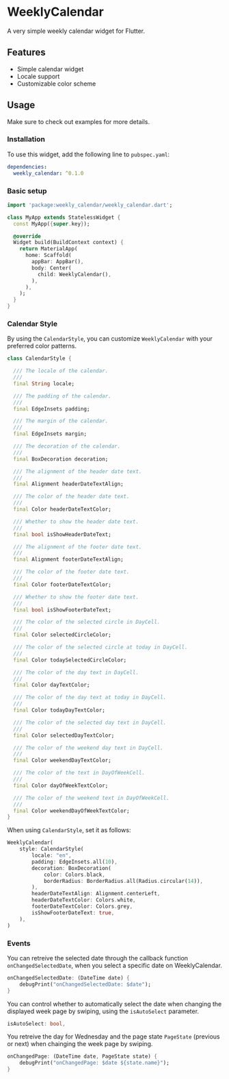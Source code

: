 # WeeklyCalendar

A very simple weekly calendar widget for Flutter.

## Features 

* Simple calendar widget
* Locale support
* Customizable color scheme

## Usage

Make sure to check out examples for more details.

### Installation
To use this widget, add the following line to `pubspec.yaml`:

```yaml
dependencies:
  weekly_calendar: ^0.1.0
```

### Basic setup

```dart
import 'package:weekly_calendar/weekly_calendar.dart';

class MyApp extends StatelessWidget {
  const MyApp({super.key});

  @override
  Widget build(BuildContext context) {
    return MaterialApp(
      home: Scaffold(
        appBar: AppBar(),
        body: Center(
          child: WeeklyCalendar(),
        ),
      ),
    );
  }
}
```

### Calendar Style
By using the `CalendarStyle`, you can customize `WeeklyCalendar` with your preferred color patterns.

```dart
class CalendarStyle {

  /// The locale of the calendar.
  ///
  final String locale;

  /// The padding of the calendar.
  ///
  final EdgeInsets padding;

  /// The margin of the calendar.
  ///
  final EdgeInsets margin;

  /// The decoration of the calendar.
  ///
  final BoxDecoration decoration;

  /// The alignment of the header date text.
  ///
  final Alignment headerDateTextAlign;

  /// The color of the header date text.
  ///
  final Color headerDateTextColor;

  /// Whether to show the header date text.
  ///
  final bool isShowHeaderDateText;

  /// The alignment of the footer date text.
  ///
  final Alignment footerDateTextAlign;

  /// The color of the footer date text.
  ///
  final Color footerDateTextColor;

  /// Whether to show the footer date text.
  ///
  final bool isShowFooterDateText;

  /// The color of the selected circle in DayCell.
  ///
  final Color selectedCircleColor;

  /// The color of the selected circle at today in DayCell.
  ///
  final Color todaySelectedCircleColor;

  /// The color of the day text in DayCell.
  ///
  final Color dayTextColor;

  /// The color of the day text at today in DayCell.
  ///
  final Color todayDayTextColor;

  /// The color of the selected day text in DayCell.
  ///
  final Color selectedDayTextColor;

  /// The color of the weekend day text in DayCell.
  ///
  final Color weekendDayTextColor;

  /// The color of the text in DayOfWeekCell.
  ///
  final Color dayOfWeekTextColor;

  /// The color of the weekend text in DayOfWeekCell.
  ///
  final Color weekendDayOfWeekTextColor;
}
```

When using `CalendarStyle`, set it as follows:

```dart
WeeklyCalendar(
    style: CalendarStyle(
        locale: "en",
        padding: EdgeInsets.all(10),
        decoration: BoxDecoration(
            color: Colors.black,
            borderRadius: BorderRadius.all(Radius.circular(14)),
        ),
        headerDateTextAlign: Alignment.centerLeft,
        headerDateTextColor: Colors.white,
        footerDateTextColor: Colors.grey,
        isShowFooterDateText: true,
    ),
)
```

### Events
You can retreive the selected date through the callback function `onChangedSelectedDate`, when you select a specific date on WeeklyCalendar. 

```dart
onChangedSelectedDate: (DateTime date) {
    debugPrint("onChangedSelectedDate: $date");
}
```

You can control whether to automatically select the date when changing the displayed week page by swiping, using the `isAutoSelect` parameter.

```dart
isAutoSelect: bool,
```

You retreive the day for Wednesday and the page state `PageState` (previous or next) when chainging the week page by swiping.

```dart
onChangedPage: (DateTime date, PageState state) {
    debugPrint("onChangedPage: $date ${state.name}");
}
```
